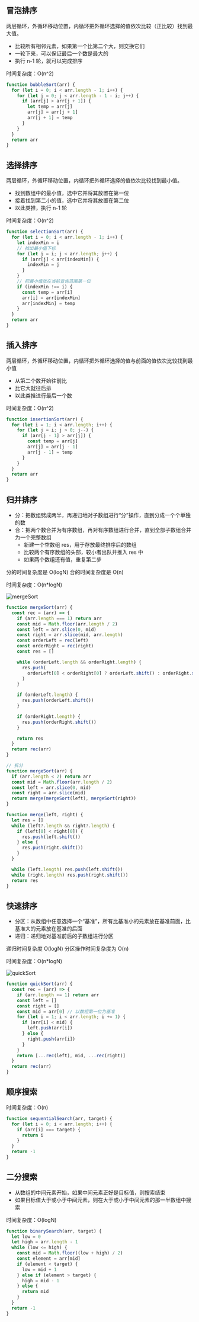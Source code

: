 ## 冒泡排序

两层循环，外循环移动位置，内循环把外循环选择的值依次比较（正比较）找到最大值。

- 比较所有相邻元素，如果第一个比第二个大，则交换它们
- 一轮下来，可以保证最后一个数是最大的
- 执行 n-1 轮，就可以完成排序

时间复杂度：O(n^2)

```js
function bubbleSort(arr) {
  for (let i = 0; i < arr.length - 1; i++) {
    for (let j = 0; j < arr.length - 1 - i; j++) {
      if (arr[j] > arr[j + 1]) {
        let temp = arr[j]
        arr[j] = arr[j + 1]
        arr[j + 1] = temp
      }
    }
  }
  return arr
}
```

## 选择排序

两层循环，外循环移动位置，内循环把外循环选择的值依次比较找到最小值。

- 找到数组中的最小值，选中它并将其放置在第一位
- 接着找到第二小的值，选中它并将其放置在第二位
- 以此类推，执行 n-1 轮

时间复杂度：O(n^2)

```js
function selectionSort(arr) {
  for (let i = 0; i < arr.length - 1; i++) {
    let indexMin = i
    // 找出最小值下标
    for (let j = i; j < arr.length; j++) {
      if (arr[j] < arr[indexMin]) {
        indexMin = j
      }
    }
    // 把最小值放在当前查询范围第一位
    if (indexMin !== i) {
      const temp = arr[i]
      arr[i] = arr[indexMin]
      arr[indexMin] = temp
    }
  }
  return arr
}
```

## 插入排序

两层循环，外循环移动位置，内循环把外循环选择的值与前面的值依次比较找到最小值

- 从第二个数开始往前比
- 比它大就往后排
- 以此类推进行最后一个数

时间复杂度：O(n^2)

```js
function insertionSort(arr) {
  for (let i = 1; i < arr.length; i++) {
    for (let j = i; j > 0; j--) {
      if (arr[j - 1] > arr[j]) {
        const temp = arr[j]
        arr[j] = arr[j - 1]
        arr[j - 1] = temp
      }
    }
  }
  return arr
}
```

## 归并排序

- 分：把数组劈成两半，再递归地对子数组进行“分”操作，直到分成一个个单独的数
- 合：把两个数合并为有序数组，再对有序数组进行合并，直到全部子数组合并为一个完整数组
  - 新建一个空数组 res，用于存放最终排序后的数组
  - 比较两个有序数组的头部，较小者出队并推入 res 中
  - 如果两个数组还有值，重复第二步

分的时间复杂度是 O(logN)
合的时间复杂度是 O(n)

时间复杂度：O(n\*logN)

![mergeSort](@/dataStructuresAndAlgorithms/mergeSort.jpeg)

```js
function mergeSort(arr) {
  const rec = (arr) => {
    if (arr.length === 1) return arr
    const mid = Math.floor(arr.length / 2)
    const left = arr.slice(0, mid)
    const right = arr.slice(mid, arr.length)
    const orderLeft = rec(left)
    const orderRight = rec(right)
    const res = []

    while (orderLeft.length && orderRight.length) {
      res.push(
        orderLeft[0] < orderRight[0] ? orderLeft.shift() : orderRight.shift()
      )
    }

    if (orderLeft.length) {
      res.push(orderLeft.shift())
    }

    if (orderRight.length) {
      res.push(orderRight.shift())
    }

    return res
  }
  return rec(arr)
}

// 拆分
function mergeSort(arr) {
  if (arr.length < 2) return arr
  const mid = Math.floor(arr.length / 2)
  const left = arr.slice(0, mid)
  const right = arr.slice(mid)
  return merge(mergeSort(left), mergeSort(right))
}

function merge(left, right) {
  let res = []
  while (left?.length && right?.length) {
    if (left[0] < right[0]) {
      res.push(left.shift())
    } else {
      res.push(right.shift())
    }
  }

  while (left.length) res.push(left.shift())
  while (right.length) res.push(right.shift())
  return res
}
```

## 快速排序

- 分区：从数组中任意选择一个“基准”，所有比基准小的元素放在基准前面，比基准大的元素放在基准的后面
- 递归：递归地对基准前后的子数组进行分区

递归时间复杂度 O(logN)
分区操作时间复杂度为 O(n)

时间复杂度：O(n\*logN)

![quickSort](@/dataStructuresAndAlgorithms/quickSort.png)

```js
function quickSort(arr) {
  const rec = (arr) => {
    if (arr.length <= 1) return arr
    const left = []
    const right = []
    const mid = arr[0] // 以数组第一位为基准
    for (let i = 1; i < arr.length; i += 1) {
      if (arr[i] < mid) {
        left.push(arr[i])
      } else {
        right.push(arr[i])
      }
    }
    return [...rec(left), mid, ...rec(right)]
  }
  return rec(arr)
}
```

## 顺序搜索

时间复杂度：O(n)

```js
function sequentialSearch(arr, target) {
  for (let i = 0; i < arr.length; i++) {
    if (arr[i] === target) {
      return i
    }
  }
  return -1
}
```

## 二分搜索

- 从数组的中间元素开始，如果中间元素正好是目标值，则搜索结束
- 如果目标值大于或小于中间元素，则在大于或小于中间元素的那一半数组中搜索

时间复杂度：O(logN)

```js
function binarySearch(arr, target) {
  let low = 0
  let high = arr.length - 1
  while (low <= high) {
    const mid = Math.floor((low + high) / 2)
    const element = arr[mid]
    if (element < target) {
      low = mid + 1
    } else if (element > target) {
      high = mid - 1
    } else {
      return mid
    }
  }
  return -1
}
```
